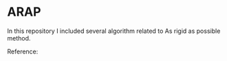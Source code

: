 # ARAP

In this repository I included several algorithm related to As rigid as possible method.



Reference:

